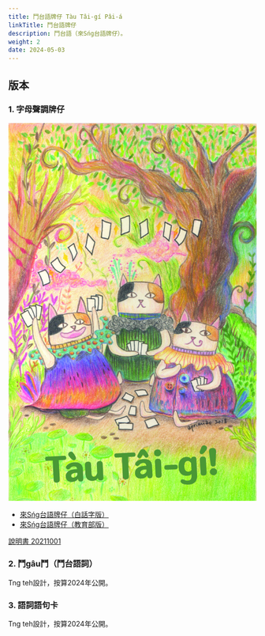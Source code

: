 ```yaml
---
title: 鬥台語牌仔 Tàu Tâi-gí Pâi-á
linkTitle: 鬥台語牌仔
description: 鬥台語（來Sńg台語牌仔）。
weight: 2
date: 2024-05-03
---
```


## 版本

### 1. 字母聲調牌仔

![](/images/tautaigi.jpg)

- [來Sńg台語牌仔（白話字版）](https://www.pinkoi.com/product/mKKe2RTE)
- [來Sńg台語牌仔（教育部版）](https://www.pinkoi.com/product/p4HV6qwH)

[說明書 20211001](https://drive.google.com/file/d/1SQMKl16b89OU9EydJfF_e0ZSX969fCx2/view?usp=sharing)

### 2. 鬥gâu鬥（鬥台語詞）

Tng teh設計，按算2024年公開。

### 3. 語詞語句卡

Tng teh設計，按算2024年公開。
